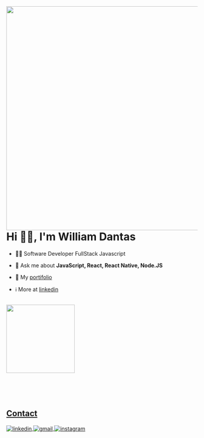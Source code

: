 <img align="right" height="590em" src="https://gist.githubusercontent.com/will-dantas/26a94bc1dc86cfd07e1368b9ff3fd1a1/raw/37062fa9e2624ee4825bf92d70da69eb7b070d76/card.svg"/>
<h1 align="left">Hi 👋🏻, I'm William Dantas</h1>

- 👨‍💻 Software Developer FullStack Javascript 

- 💬 Ask me about **JavaScript, React, React Native, Node.JS**

- 📃 My [portifolio](https://william-dantas.vercel.app/)

- ℹ️ More at [linkedin](https://www.linkedin.com/in/william-dantas/)

<div align="left"><br> 
  <a href="https://github.com/will-dantas">
  <img height="180em" src="https://github-readme-stats.vercel.app/api/top-langs/?username=will-dantas&layout=compact&langs_count=7&theme=algolia"/>
</div>

<br><br><br>

## Contact

<p align="left">
<a href="https://www.linkedin.com/in/william-dantas/" target="_blank">
  <img align="center" src="https://img.shields.io/badge/-williamdantas-05122A?style=flat&logo=linkedin" alt="linkedin"/>
</a>
<a href="mailto:wmdantas2@gmail.com" target="_blank">
 <img align="center" src="https://img.shields.io/badge/-williamdantas-05122A?style=flat&logo=gmail" alt="gmail"/>
</a>
<a href="https://www.instagram.com/willdnts/" target="_blank">
 <img align="center" src="https://img.shields.io/badge/-williamdantas-05122A?style=flat&logo=instagram" alt="instagram"/>
</a>
</p>
